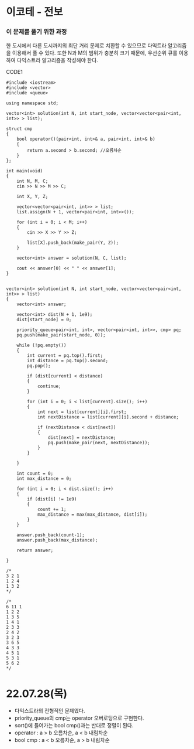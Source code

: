 #  이코테 - 전보

### 이 문제를 풀기 위한 과정
한 도시에서 다른 도시까지의 최단 거리 문제로 치환할 수 있으므로 다익트라 알고리즘을 이용해서 풀 수 있다. 또한 N과 M의 범위가 충분히 크기 때문에, 우선순위 큐를 이용하여 다익스트라 알고리즘을 작성해야 한다.

CODE1

    #include <iostream>
    #include <vector>
    #include <queue>

    using namespace std;

    vector<int> solution(int N, int start_node, vector<vector<pair<int, int>> > list);

    struct cmp
    {
        bool operator()(pair<int, int>& a, pair<int, int>& b)
        {
            return a.second > b.second; //오름차순
        }
    };

    int main(void)
    {
        int N, M, C;
        cin >> N >> M >> C;

        int X, Y, Z;
    
        vector<vector<pair<int, int>> > list;
        list.assign(N + 1, vector<pair<int, int>>());
        
        for (int i = 0; i < M; i++)
        {
            cin >> X >> Y >> Z;

            list[X].push_back(make_pair(Y, Z));
        }

        vector<int> answer = solution(N, C, list);
        
        cout << answer[0] << " " << answer[1];
    }


    vector<int> solution(int N, int start_node, vector<vector<pair<int, int>> > list)
    {
        vector<int> answer;

        vector<int> dist(N + 1, 1e9);
        dist[start_node] = 0;

        priority_queue<pair<int, int>, vector<pair<int, int>>, cmp> pq;
        pq.push(make_pair(start_node, 0));

        while (!pq.empty())
        {
            int current = pq.top().first;
            int distance = pq.top().second;
            pq.pop();

            if (dist[current] < distance)
            {
                continue;
            }

            for (int i = 0; i < list[current].size(); i++)
            {
                int next = list[current][i].first;
                int nextDistance = list[current][i].second + distance;

                if (nextDistance < dist[next])
                {
                    dist[next] = nextDistance;
                    pq.push(make_pair(next, nextDistance));
                }
            }

        }

        int count = 0;
        int max_distance = 0;

        for (int i = 0; i < dist.size(); i++)
        {
            if (dist[i] != 1e9)
            {
                count += 1;
                max_distance = max(max_distance, dist[i]);
            }
        }

        answer.push_back(count-1);
        answer.push_back(max_distance);

        return answer;

    }

    /*
    3 2 1
    1 2 4
    1 3 2
    */

    /*
    6 11 1
    1 2 2
    1 3 5
    1 4 1
    2 3 3
    2 4 2
    3 2 3
    3 6 5
    4 3 3
    4 5 1
    5 3 1
    5 6 2
    */

# 22.07.28(목)
* 다익스트라의 전형적인 문제였다.  
* priority_queue의 cmp는 operator 오버로딩으로 구현한다.
* sort()에 들어가는 bool cmp()과는 반대로 정렬이 된다. 
* operator : a > b 오름차순, a < b 내림차순
* bool cmp : a < b 오름차순, a > b 내림차순